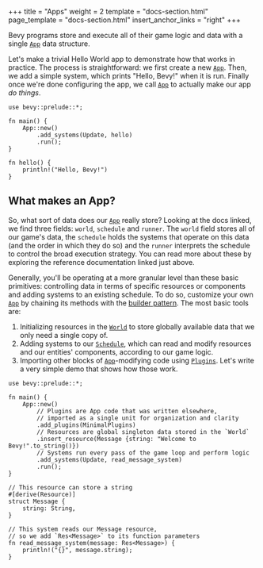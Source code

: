 +++
title = "Apps"
weight = 2
template = "docs-section.html"
page_template = "docs-section.html"
insert_anchor_links = "right"
+++

Bevy programs store and execute all of their game logic and data with a single [`App`] data structure.

Let's make a trivial Hello World app to demonstrate how that works in practice.
The process is straightforward: we first create a new [`App`].
Then, we add a simple system, which prints "Hello, Bevy!" when it is run.
Finally once we're done configuring the app, we call [`App`] to actually make our app *do things*.

```rust,no_run
use bevy::prelude::*;

fn main() {
    App::new()
        .add_systems(Update, hello)
        .run();
}

fn hello() {
    println!("Hello, Bevy!")
}
```

## What makes an App?

So, what sort of data does our  [`App`] really store?
Looking at the docs linked, we find three fields: `world`, `schedule` and `runner`.
The `world` field stores all of our game's data, the `schedule` holds the systems that operate on this data (and the order in which they do so) and the `runner` interprets the schedule to control the broad execution strategy.
You can read more about these by exploring the reference documentation linked just above.

Generally, you'll be operating at a more granular level than these basic primitives: controlling data in terms of specific resources or components and adding systems to an existing schedule.
To do so, customize your own [`App`] by chaining its methods with the [builder pattern](https://doc.rust-lang.org/1.0.0/style/ownership/builders.html).
The most basic tools are:

  1. Initializing resources in the [`World`] to store globally available data that we only need a single copy of.
  2. Adding systems to our [`Schedule`], which can read and modify resources and our entities' components, according to our game logic.
  3. Importing other blocks of [`App`]-modifying code using [`Plugins`].
Let's write a very simple demo that shows how those work.

```rust,no_run
use bevy::prelude::*;

fn main() {
    App::new()
        // Plugins are App code that was written elsewhere,
        // imported as a single unit for organization and clarity
        .add_plugins(MinimalPlugins)
        // Resources are global singleton data stored in the `World`
        .insert_resource(Message {string: "Welcome to Bevy!".to_string()})
        // Systems run every pass of the game loop and perform logic
        .add_systems(Update, read_message_system)
        .run();
}

// This resource can store a string
#[derive(Resource)]
struct Message {
    string: String,
}

// This system reads our Message resource,
// so we add `Res<Message>` to its function parameters
fn read_message_system(message: Res<Message>) {
    println!("{}", message.string);
}
```

[`App`]: https://docs.rs/bevy/latest/bevy/app/struct.App.html
[`World`]: https://docs.rs/bevy/latest/bevy/ecs/world/struct.World.html
[`Schedule`]: https://docs.rs/bevy/latest/bevy/ecs/schedule/struct.Schedule.html
[`Plugins`]: https://docs.rs/bevy/latest/bevy/app/trait.Plugin.html
